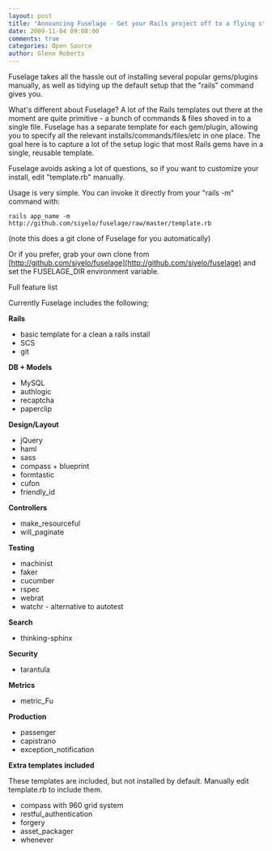 ```yaml
---
layout: post
title: "Announcing Fuselage - Get your Rails project off to a flying start!"
date: 2009-11-04 09:08:00
comments: true
categories: Open Source
author: Glenn Roberts
---
```


Fuselage takes all the hassle out of installing several popular gems/plugins manually, as well as tidying up the default setup that the "rails" command gives you.

What's different about Fuselage? A lot of the Rails templates out there at the moment are quite primitive - a bunch of commands & files shoved in to a single file. Fuselage has a separate template for each gem/plugin, allowing you to specify all the relevant installs/commands/files/etc in one place. The goal here is to capture a lot of the setup logic that most Rails gems have in a single, reusable template.

Fuselage avoids asking a lot of questions, so if you want to customize your install, edit "template.rb" manually.

Usage is very simple. You can invoke it directly from your "rails -m" command with:

    rails app_name -m http://github.com/siyelo/fuselage/raw/master/template.rb

(note this does a git clone of Fuselage for you automatically)

Or if you prefer, grab your own clone from [http://github.com/siyelo/fuselage](http://github.com/siyelo/fuselage) and set the FUSELAGE_DIR environment variable.

Full feature list

Currently Fuselage includes the following;

**Rails**

*   basic template for a clean a rails install
*   SCS
*   git

**DB + Models**

* MySQL
* authlogic
* recaptcha
* paperclip

**Design/Layout**

* jQuery
* haml
* sass
* compass + blueprint
* formtastic
* cufon
* friendly_id

**Controllers**

* make_resourceful
* will_paginate

**Testing**

* machinist
* faker
* cucumber
* rspec
* webrat
* watchr - alternative to autotest

**Search**

* thinking-sphinx

**Security**

* tarantula

**Metrics**

* metric_Fu

**Production**

* passenger
* capistrano
* exception_notification

**Extra templates included**

These templates are included, but not installed by default. Manually edit template.rb to include them.

* compass with 960 grid system
* restful_authentication
* forgery
* asset_packager
* whenever
